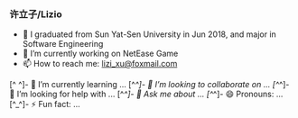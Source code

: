 ### 许立子/Lizio

- 👯 I graduated from Sun Yat-Sen University in Jun 2018, and major in Software Engineering
- 🔭 I’m currently working on NetEase Game
- 📫 How to reach me: lizi_xu@foxmail.com


[^ ^]- 🌱 I’m currently learning ...
[^_^]- 👯 I’m looking to collaborate on ...
[^_^]- 🤔 I’m looking for help with ...
[^_^]- 💬 Ask me about ...
[^_^]- 😄 Pronouns: ...
[^_^]- ⚡ Fun fact: ...
